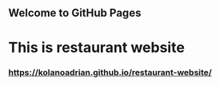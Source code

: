 ## Welcome to GitHub Pages
# This is restaurant website 
### https://kolanoadrian.github.io/restaurant-website/

